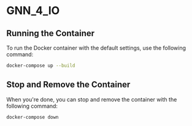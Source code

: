 

# GNN_4_IO


<!-- ## Setup
1. Copy the `.env.example` file to a new file named `.env`.
2. Fill in the `WCS_CLUSTER_URL` and `WCS_API_KEY` values in the `.env` file with your own Weaviate cluster URL and API key. -->


## Running the Container

To run the Docker container with the default settings, use the following command:

```bash
docker-compose up --build
```

## Stop and Remove the Container

When you're done, you can stop and remove the container with the following command:

```bash
docker-compose down
```
